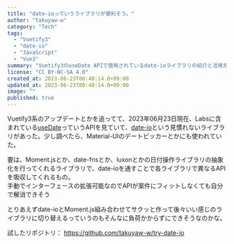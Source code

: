 ```yaml
---
title: "date-ioっていうライブラリが便利そう。"
author: "takuyaw-w"
category: "Tech"
tags:
  - "Vuetify3"
  - "date-io"
  - "JavaScript"
  - "Vue3"
summary: "Vuetify3のuseDate APIで使用されているdate-ioライブラリの紹介と活用方法。"
license: "CC BY-NC-SA 4.0"
created_at: 2023-06-23T00:40:14.0+09:00
updated_at: 2023-06-23T00:40:14.0+09:00
image: ""
published: true
---
```


Vuetify3系のアップデートとかを追ってて、2023年06月23日現在、Labsに含まれている[useDate](https://vuetifyjs.com/en/features/dates/)っていうAPIを見ていて、[date-io](https://github.com/dmtrKovalenko/date-io)という見慣れないライブラリがあった。少し調べたら、Material-UIのデートピッカーとかにも使われていた。

要は、Moment.jsとか、date-fnsとか、luxonとかの日付操作ライブラリの抽象化を行ってくれるライブラリで、date-ioを通すことで各ライブラリで異なるAPIを吸収してくれるもの。  
手動でインターフェースの拡張可能なのでAPIが案件にフィットしなくても自分で解消できそう

とりあえずdate-ioとMoment.js組み合わせてサクッと作って後々いい感じのライブラリに切り替えるっていうのもそんなに負荷かからずにできそうなのかな。

試したリポジトリ： <https://github.com/takuyaw-w/try-date-io>
